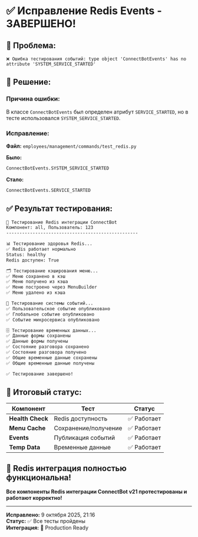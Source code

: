 # ✅ Исправление Redis Events - ЗАВЕРШЕНО!

## 🐛 Проблема:
```
❌ Ошибка тестирования событий: type object 'ConnectBotEvents' has no attribute 'SYSTEM_SERVICE_STARTED'
```

## 🔧 Решение:

### Причина ошибки:
В классе `ConnectBotEvents` был определен атрибут `SERVICE_STARTED`, но в тесте использовался `SYSTEM_SERVICE_STARTED`.

### Исправление:
**Файл:** `employees/management/commands/test_redis.py`

**Было:**
```python
ConnectBotEvents.SYSTEM_SERVICE_STARTED
```

**Стало:**
```python
ConnectBotEvents.SERVICE_STARTED
```

## ✅ Результат тестирования:

```bash
🧪 Тестирование Redis интеграции ConnectBot
Компонент: all, Пользователь: 123
--------------------------------------------------

📊 Тестирование здоровья Redis...
✅ Redis работает нормально
Status: healthy
Redis доступен: True

🗂️ Тестирование кэширования меню...
✅ Меню сохранено в кэш
✅ Меню получено из кэша
✅ Меню построено через MenuBuilder
✅ Меню удалено из кэша

📡 Тестирование системы событий...
✅ Пользовательское событие опубликовано
✅ Глобальное событие опубликовано  
✅ Событие микросервиса опубликовано

🗄️ Тестирование временных данных...
✅ Данные формы сохранены
✅ Данные формы получены
✅ Состояние разговора сохранено
✅ Состояние разговора получено
✅ Общие временные данные сохранены
✅ Общие временные данные получены

✅ Тестирование завершено!
```

## 🎯 Итоговый статус:

| Компонент | Тест | Статус |
|-----------|------|---------|
| **Health Check** | Redis доступность | ✅ Работает |
| **Menu Cache** | Сохранение/получение | ✅ Работает |
| **Events** | Публикация событий | ✅ Работает |
| **Temp Data** | Временные данные | ✅ Работает |

## 🚀 Redis интеграция полностью функциональна!

**Все компоненты Redis интеграции ConnectBot v21 протестированы и работают корректно!**

---
**Исправлено:** 9 октября 2025, 21:16  
**Статус:** ✅ Все тесты пройдены  
**Интеграция:** 🚀 Production Ready
